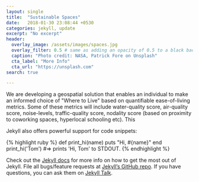 ```yaml
---
layout: single
title:  "Sustainable Spaces"
date:   2018-01-30 23:08:44 +0530
categories: jekyll, update
excerpt: "No excerpt"
header:
  overlay_image: /assets/images/spaces.jpg
  overlay_filter: 0.5 # same as adding an opacity of 0.5 to a black background
  caption: "Photo credit: NASA, Patrick Fore on Unsplash"
  cta_label: "More Info"
  cta_url: "https://unsplash.com"
search: true

---
```

We are developing a geospatial solution that enables an individual to make an informed choice of "Where to Live" based on quantifiable ease-of-living metrics. Some of these metrics will include water-quality score, air-quality score, noise-levels, traffic-quality score, nodality score (based on proximity to coworking spaces, hyperlocal schooling etc). This

Jekyll also offers powerful support for code snippets:

{% highlight ruby %}
def print_hi(name)
  puts "Hi, #{name}"
end
print_hi('Tom')
#=> prints 'Hi, Tom' to STDOUT.
{% endhighlight %}

Check out the [Jekyll docs][jekyll-docs] for more info on how to get the most out of Jekyll. File all bugs/feature requests at [Jekyll’s GitHub repo][jekyll-gh]. If you have questions, you can ask them on [Jekyll Talk][jekyll-talk].

[jekyll-docs]: https://jekyllrb.com/docs/home
[jekyll-gh]:   https://github.com/jekyll/jekyll
[jekyll-talk]: https://talk.jekyllrb.com/
